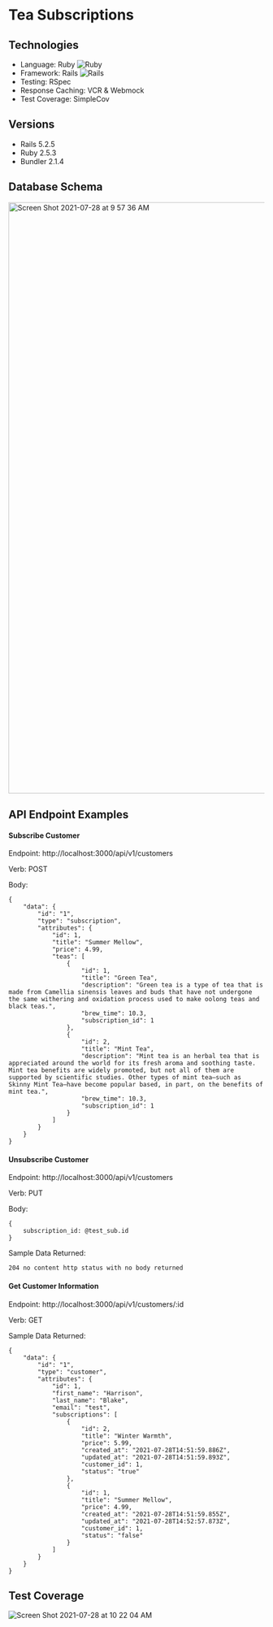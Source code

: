 
# Tea Subscriptions

## Technologies

- Language: Ruby <img alt="Ruby" src="https://img.shields.io/badge/ruby-%23CC342D.svg?style=for-the-badge&logo=ruby&logoColor=white"/>
- Framework: Rails <img alt="Rails" src="https://img.shields.io/badge/rails-%23CC0000.svg?style=for-the-badge&logo=ruby-on-rails&logoColor=white"/>
- Testing: RSpec
- Response Caching: VCR & Webmock
- Test Coverage: SimpleCov

## Versions

- Rails 5.2.5
- Ruby 2.5.3
- Bundler 2.1.4

## Database Schema
<img width="1164" alt="Screen Shot 2021-07-28 at 9 57 36 AM" src="https://user-images.githubusercontent.com/72946334/127355925-959aed7e-c724-46d9-86cb-6b17493155f2.png">

## API Endpoint Examples

#### Subscribe Customer

Endpoint: http://localhost:3000/api/v1/customers

Verb: POST

Body:

```
{
    "data": {
        "id": "1",
        "type": "subscription",
        "attributes": {
            "id": 1,
            "title": "Summer Mellow",
            "price": 4.99,
            "teas": [
                {
                    "id": 1,
                    "title": "Green Tea",
                    "description": "Green tea is a type of tea that is made from Camellia sinensis leaves and buds that have not undergone the same withering and oxidation process used to make oolong teas and black teas.",
                    "brew_time": 10.3,
                    "subscription_id": 1
                },
                {
                    "id": 2,
                    "title": "Mint Tea",
                    "description": "Mint tea is an herbal tea that is appreciated around the world for its fresh aroma and soothing taste. Mint tea benefits are widely promoted, but not all of them are supported by scientific studies. Other types of mint tea—such as Skinny Mint Tea—have become popular based, in part, on the benefits of mint tea.",
                    "brew_time": 10.3,
                    "subscription_id": 1
                }
            ]
        }
    }
}
```

#### Unsubscribe Customer

Endpoint: http://localhost:3000/api/v1/customers

Verb: PUT

Body: 

```
{
    subscription_id: @test_sub.id
}
```

Sample Data Returned:

```
204 no content http status with no body returned
```

#### Get Customer Information

Endpoint: http://localhost:3000/api/v1/customers/:id

Verb: GET

Sample Data Returned:

```
{
    "data": {
        "id": "1",
        "type": "customer",
        "attributes": {
            "id": 1,
            "first_name": "Harrison",
            "last_name": "Blake",
            "email": "test",
            "subscriptions": [
                {
                    "id": 2,
                    "title": "Winter Warmth",
                    "price": 5.99,
                    "created_at": "2021-07-28T14:51:59.886Z",
                    "updated_at": "2021-07-28T14:51:59.893Z",
                    "customer_id": 1,
                    "status": "true"
                },
                {
                    "id": 1,
                    "title": "Summer Mellow",
                    "price": 4.99,
                    "created_at": "2021-07-28T14:51:59.855Z",
                    "updated_at": "2021-07-28T14:52:57.873Z",
                    "customer_id": 1,
                    "status": "false"
                }
            ]
        }
    }
}
```

## Test Coverage

![Screen Shot 2021-07-28 at 10 22 04 AM](https://user-images.githubusercontent.com/72946334/127359744-20bbc4cd-6cc6-4741-a29e-2081c582077a.png)

